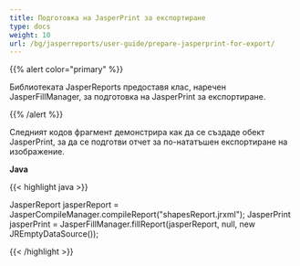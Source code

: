 ```yaml
---
title: Подготовка на JasperPrint за експортиране
type: docs
weight: 10
url: /bg/jasperreports/user-guide/prepare-jasperprint-for-export/
---
```


{{% alert color="primary" %}}

Библиотеката JasperReports предоставя клас, наречен JasperFillManager, за подготовка на JasperPrint за експортиране.

{{% /alert %}}

Следният кодов фрагмент демонстрира как да се създаде обект JasperPrint, за да се подготви отчет за по-нататъшен експортиране на изображение.

**Java**

{{< highlight java >}}

JasperReport jasperReport = JasperCompileManager.compileReport("shapesReport.jrxml");
JasperPrint jasperPrint = JasperFillManager.fillReport(jasperReport, null, new JREmptyDataSource());

{{< /highlight >}}
